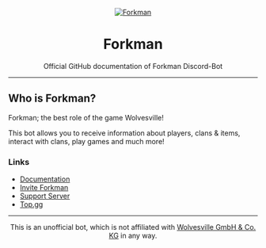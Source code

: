 <link rel="stylesheet" type="text/css" href="css/style.css">
<div align="center">

[![Forkman](https://cdn.discordapp.com/emojis/1092882485291003954.png?size=4096&quality=high)](https://discord.gg/DEEZY5cwpy)

# Forkman
Official GitHub documentation of Forkman Discord-Bot

</div>

---
## Who is Forkman?
Forkman; the best role of the game Wolvesville!

This bot allows you to receive information about players, clans & items, interact with clans, play games and much more!

### Links
- [Documentation](https://xnickydev.gitbook.io/forkman)
- [Invite Forkman](https://discord.com/oauth2/authorize?client_id=1037396167123816499&scope=bot%20applications.commands&permissions=388161)
- [Support Server](https://discord.gg/DEEZY5cwpy)
- [Top.gg](https://top.gg/bot/1037396167123816499/)

---
<div align="center">
<footer>
  <p>This is an unofficial bot, which is not affiliated with <a href="https://www.wolvesville.com">Wolvesville GmbH & Co. KG</a> in any way.</p>
</footer>
</div>
